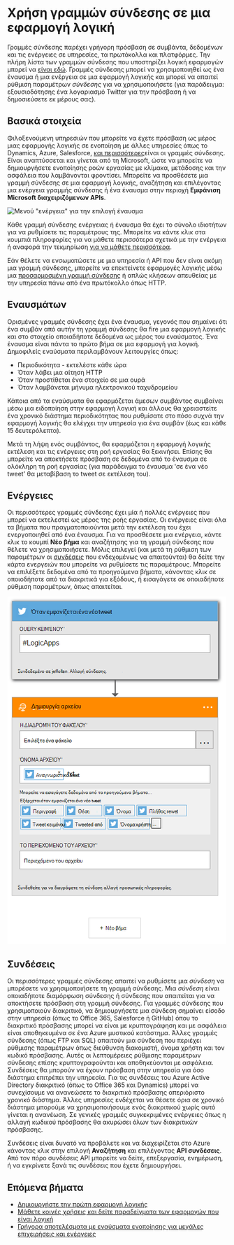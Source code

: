 <properties
    pageTitle="Επισκόπηση των γραμμών σύνδεσης εφαρμογές λογικής | Microsoft Azure"
    description="Επισκόπηση των γραμμών σύνδεσης που μπορούν να χρησιμοποιηθούν σε μια εφαρμογή για λογική"
    services=""
    documentationCenter="" 
    authors="jeffhollan"
    manager="erikre"
    editor=""
    tags="connectors"/>

<tags
   ms.service="logic-apps"
   ms.devlang="na"
   ms.topic="article"
   ms.tgt_pltfrm="na"
   ms.workload="na" 
   ms.date="07/15/2016"
   ms.author="jehollan"/>

# <a name="using-connectors-in-a-logic-app"></a>Χρήση γραμμών σύνδεσης σε μια εφαρμογή λογική

Γραμμές σύνδεσης παρέχει γρήγορη πρόσβαση σε συμβάντα, δεδομένων και τις ενέργειες σε υπηρεσίες, τα πρωτόκολλα και πλατφόρμες.  Την πλήρη λίστα των γραμμών σύνδεσης που υποστηρίζει λογική εφαρμογών μπορεί να [είναι εδώ](apis-list.md).  Γραμμές σύνδεσης μπορεί να χρησιμοποιηθεί ως ένα έναυσμα ή μια ενέργεια σε μια εφαρμογή λογικής και μπορεί να απαιτεί ρύθμιση παραμέτρων *σύνδεσης* για να χρησιμοποιήσετε (για παράδειγμα: εξουσιοδότησης ένα λογαριασμό Twitter για την πρόσβαση ή να δημοσιεύσετε εκ μέρους σας).

## <a name="basics"></a>Βασικά στοιχεία

Φιλοξενούμενη υπηρεσιών που μπορείτε να έχετε πρόσβαση ως μέρος μιας εφαρμογής λογικής σε ενοποίηση με άλλες υπηρεσίες όπως το Dynamics, Azure, Salesforce, [και περισσότερες](apis-list.md)είναι οι γραμμές σύνδεσης.  Είναι αναπτύσσεται και γίνεται από τη Microsoft, ώστε να μπορείτε να δημιουργήσετε ενοποίησης ροών εργασίας με κλίμακα, μετάδοσης και την ασφάλεια που λαμβάνονται φροντίσει.  Μπορείτε να προσθέσετε μια γραμμή σύνδεσης σε μια εφαρμογή λογικής, αναζήτηση και επιλέγοντας μια ενέργεια γραμμής σύνδεσης ή ένα έναυσμα στην περιοχή **Εμφάνιση Microsoft διαχειριζόμενων APIs**.

![Μενού "ενέργεια" για την επιλογή έναυσμα][1]

Κάθε γραμμή σύνδεσης ενέργειας ή έναυσμα θα έχει το σύνολο ιδιοτήτων για να ρυθμίσετε τις παραμέτρους της.  Μπορείτε να κάντε κλικ στα κουμπιά πληροφορίες για να μάθετε περισσότερα σχετικά με την ενέργεια ή αναφορά την τεκμηρίωση [για να μάθετε περισσότερα](apis-list.md).

Εάν θέλετε να ενσωματώσετε με μια υπηρεσία ή API που δεν είναι ακόμη μια γραμμή σύνδεσης, μπορείτε να επεκτείνετε εφαρμογές λογικής μέσω μια [προσαρμοσμένη γραμμή σύνδεσης](../app-service-logic/app-service-logic-create-api-app.md) ή απλώς κλήσεων απευθείας με την υπηρεσία πάνω από ένα πρωτόκολλο όπως HTTP.

## <a name="triggers"></a>Εναυσμάτων

Ορισμένες γραμμές σύνδεσης έχει ένα έναυσμα, γεγονός που σημαίνει ότι ένα συμβάν από αυτήν τη γραμμή σύνδεσης θα fire μια εφαρμογή λογικής και στο στοιχείο οποιαδήποτε δεδομένα ως μέρος του εναύσματος.  Ένα έναυσμα είναι πάντα το πρώτο βήμα σε μια εφαρμογή για λογική.  Δημοφιλείς εναύσματα περιλαμβάνουν λειτουργίες όπως:
 
 * Περιοδικότητα - εκτελέστε κάθε ώρα
 * Όταν λάβει μια αίτηση HTTP
 * Όταν προστίθεται ένα στοιχείο σε μια ουρά
 * Όταν λαμβάνεται μήνυμα ηλεκτρονικού ταχυδρομείου
 
Κάποια από τα εναύσματα θα εφαρμόζεται άμεσων συμβάντος συμβαίνει μέσω μια ειδοποίηση στην εφαρμογή λογική και άλλους θα χρειαστείτε ένα χρονικό διάστημα περιοδικότητας που ρυθμίσατε στο πόσο συχνά την εφαρμογή λογικής θα ελέγχει την υπηρεσία για ένα συμβάν (έως και κάθε 15 δευτερόλεπτα).  

Μετά τη λήψη ενός συμβάντος, θα εφαρμόζεται η εφαρμογή λογικής εκτέλεση και τις ενέργειες στη ροή εργασίας θα ξεκινήσει.  Επίσης θα μπορείτε να αποκτήσετε πρόσβαση σε δεδομένα από το έναυσμα σε ολόκληρη τη ροή εργασίας (για παράδειγμα το έναυσμα 'σε ένα νέο tweet' θα μεταβίβαση το tweet σε εκτέλεση του).

## <a name="actions"></a>Ενέργειες

Οι περισσότερες γραμμές σύνδεσης έχει μία ή πολλές ενέργειες που μπορεί να εκτελεστεί ως μέρος της ροής εργασίας.  Οι ενέργειες είναι όλα τα βήματα που πραγματοποιούνται μετά την εκτέλεση του έχει ενεργοποιηθεί από ένα έναυσμα.  Για να προσθέσετε μια ενέργεια, κάντε κλικ το κουμπί **Νέο βήμα** και αναζήτησης για τη γραμμή σύνδεσης που θέλετε να χρησιμοποιήσετε.  Μόλις επιλεγεί (και μετά τη ρύθμιση των παραμέτρων οι [συνδέσεις](#connections) που ενδεχομένως να απαιτούνται) θα δείτε την κάρτα ενεργειών που μπορείτε να ρυθμίσετε τις παραμέτρους.  Μπορείτε να επιλέξετε δεδομένα από τα προηγούμενα βήματα, κάνοντας κλικ σε οποιοδήποτε από τα διακριτικά για εξόδους, ή εισαγάγετε σε οποιαδήποτε ρύθμιση παραμέτρων, όπως απαιτείται.

![Ρύθμιση παραμέτρων μιας ενέργειας γραμμής σύνδεσης][2]

## <a name="connections"></a>Συνδέσεις

Οι περισσότερες γραμμές σύνδεσης απαιτεί να ρυθμίσετε μια *σύνδεση* να μπορέσετε να χρησιμοποιήσετε τη γραμμή σύνδεσης.  Μια *σύνδεση* είναι οποιαδήποτε διαμόρφωση σύνδεσης ή σύνδεσης που απαιτείται για να αποκτήσετε πρόσβαση στη γραμμή σύνδεσης.  Για γραμμές σύνδεσης που χρησιμοποιούν διακριτικό, να δημιουργήσετε μια σύνδεση σημαίνει είσοδο στην υπηρεσία (όπως το Office 365, Salesforce ή GitHub) όπου το διακριτικό πρόσβασης μπορεί να είναι με κρυπτογράφηση και με ασφάλεια είναι αποθηκευμένα σε ένα Azure μυστικού κατάστημα.  Άλλες γραμμές σύνδεσης (όπως FTP και SQL) απαιτούν μια σύνδεση που περιέχει ρύθμισης παραμέτρων όπως διεύθυνση διακομιστή, όνομα χρήστη και τον κωδικό πρόσβασης.  Αυτές οι λεπτομέρειες ρύθμισης παραμέτρων σύνδεσης επίσης κρυπτογραφούνται και αποθηκεύονται με ασφάλεια.  Συνδέσεις θα μπορούν να έχουν πρόσβαση στην υπηρεσία για όσο διάστημα επιτρέπει την υπηρεσία.  Για τις συνδέσεις του Azure Active Directory διακριτικό (όπως το Office 365 και Dynamics) μπορεί να συνεχίσουμε να ανανεώσετε το διακριτικό πρόσβασης απεριόριστο χρονικό διάστημα.  Άλλες υπηρεσίες ενδέχεται να θέσετε όρια σε χρονικό διάστημα μπορούμε να χρησιμοποιήσουμε ενός διακριτικού χωρίς αυτό γίνεται η ανανέωση.  Σε γενικές γραμμές συγκεκριμένες ενέργειες όπως η αλλαγή κωδικού πρόσβασης θα ακυρώσει όλων των διακριτικών πρόσβασης.  

Συνδέσεις είναι δυνατό να προβάλετε και να διαχειρίζεται στο Azure κάνοντας κλικ στην επιλογή **Αναζήτηση** και επιλέγοντας **API συνδέσεις**.  Από τον πόρο συνδέσεις API μπορείτε να δείτε, επεξεργασία, ενημέρωση, ή να εγκρίνετε ξανά τις συνδέσεις που έχετε δημιουργήσει.

## <a name="next-steps"></a>Επόμενα βήματα

- [Δημιουργήστε την πρώτη εφαρμογή λογικής](../app-service-logic/app-service-logic-create-a-logic-app.md)
- [Μάθετε κοινές χρήσεις και δείτε παραδείγματα των εφαρμογών που είναι λογική](../app-service-logic/app-service-logic-examples-and-scenarios.md)
- [Γρήγορα αποτελέσματα με εναύσματα ενοποίησης για μεγάλες επιχειρήσεις και ενέργειες](../app-service-logic/app-service-logic-enterprise-integration-overview.md)

<!--Image References -->
[1]: ./media/connectors-overview/addAction.png
[2]: ./media/connectors-overview/configureAction.png